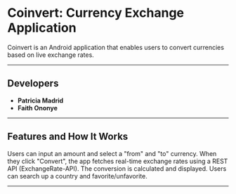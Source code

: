 # Coinvert: Currency Exchange Application

Coinvert is an Android application that enables users to convert currencies based on live exchange rates. 


---

## Developers
- **Patricia Madrid**
- **Faith Ononye**

---

##  Features and How It Works

Users can input an amount and select a "from" and "to" currency.
When they click "Convert", the app fetches real-time exchange rates using a REST API (ExchangeRate-API).
The conversion is calculated and displayed.
Users can search up a country and favorite/unfavorite.

---
